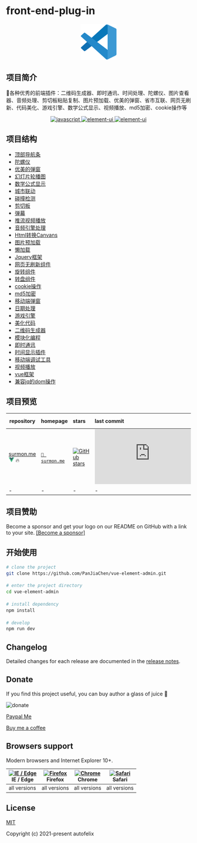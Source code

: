 # front-end-plug-in

<p align="center">
  <img width="100" src="https://raw.githubusercontent.com/autofelix/autofelix/4a4114ac3d92fe000cd50a361ef20d0392bd9055/assets/icons/vscode.svg">
</p>

## 项目简介
🌈各种优秀的前端插件：二维码生成器、即时通讯、时间处理、陀螺仪、图片查看器、音频处理、剪切板粘贴复制、图片预加载、优美的弹窗、省市互联、网页无刷新、代码美化、游戏引擎、数学公式显示、视频播放、md5加密、cookie操作等

<p align="center">
  <a href="https://github.com/vuejs/vue">
    <img src="https://img.shields.io/badge/javascript-支持-ff69b4.svg" alt="javascript">
  </a>
  <a href="https://github.com/ElemeFE/element">
    <img src="https://img.shields.io/badge/visual studio code-支持-6bb59a.svg" alt="element-ui">
  </a>
  <a href="https://github.com/ElemeFE/element">
    <img src="https://img.shields.io/badge/css-支持-brightgreen.svg" alt="element-ui">
  </a>
</p>

## 项目结构
- [顶部导航条](https://github.com/autofelix/front-end-plug-in/blob/main/nprogress/nprogress.js)
- [陀螺仪](https://github.com/autofelix/front-end-plug-in/blob/main/orienter/orienter.js)
- [优美的弹窗](https://github.com/autofelix/front-end-plug-in/blob/main/qmessage/message.min.js)
- [幻灯片轮播图](https://github.com/autofelix/front-end-plug-in/blob/main/swiper/swiper.min.js)
- [数学公式显示](https://github.com/autofelix/front-end-plug-in/blob/main/MathJax.js)
- [城市联动](https://github.com/autofelix/front-end-plug-in/blob/main/autofelix.country.data.js)
- [碰撞检测](https://github.com/autofelix/front-end-plug-in/blob/main/bump.js)
- [剪切板](https://github.com/autofelix/front-end-plug-in/blob/main/clipboard.min.js)
- [弹幕](https://github.com/autofelix/front-end-plug-in/blob/main/danmu.js)
- [推流视频播放](https://github.com/autofelix/front-end-plug-in/blob/main/hls.min.js)
- [音频引擎处理](https://github.com/autofelix/front-end-plug-in/blob/main/howler.min.js)
- [Html转换Canvans](https://github.com/autofelix/front-end-plug-in/blob/main/html2canvas.js)
- [图片预加载](https://github.com/autofelix/front-end-plug-in/blob/main/images.loader.min.js)
- [懒加载](https://github.com/autofelix/front-end-plug-in/blob/main/jquery.lazyload.js)
- [Jquery框架](https://github.com/autofelix/front-end-plug-in/blob/main/jquery.min.js)
- [网页无刷新组件](https://github.com/autofelix/front-end-plug-in/blob/main/jquery.pjax.js)
- [旋转组件](https://github.com/autofelix/front-end-plug-in/blob/main/jquery.rotate.min.js)
- [转盘组件](https://github.com/autofelix/front-end-plug-in/blob/main/jquery.wheelOfFortune.js)
- [cookie操作](https://github.com/autofelix/front-end-plug-in/blob/main/js.cookie.js)
- [md5加密](https://github.com/autofelix/front-end-plug-in/blob/main/js.cookie.js)
- [移动端弹窗](https://github.com/autofelix/front-end-plug-in/blob/main/message.js)
- [日期处理](https://github.com/autofelix/front-end-plug-in/blob/main/message.js)
- [游戏引擎](https://github.com/autofelix/front-end-plug-in/blob/main/pixi.min.4.8.8.js)
- [美化代码](https://github.com/autofelix/front-end-plug-in/blob/main/prism.js)
- [二维码生成器](https://github.com/autofelix/front-end-plug-in/blob/main/qrcode.min.js)
- [模块化编程](https://github.com/autofelix/front-end-plug-in/blob/main/require.js)
- [即时通讯](https://github.com/autofelix/front-end-plug-in/blob/main/socket.io.js)
- [时间显示插件](https://github.com/autofelix/front-end-plug-in/blob/main/timeago.js)
- [移动端调试工具](https://github.com/autofelix/front-end-plug-in/blob/main/vconsole.min.js)
- [视频播放](https://github.com/autofelix/front-end-plug-in/blob/main/video.min.js)
- [vue框架](https://github.com/autofelix/front-end-plug-in/blob/main/vue.min.js)
- [兼容jq的dom操作](https://github.com/autofelix/front-end-plug-in/blob/main/zepto.min.js)

## 项目预览
| repository | homepage | stars | last commit | NPM downloads | top language
| --- | --- | :--- | :--- | :--- | ---: | 
| [surmon.me](https://github.com/surmon-china/surmon.me) <img src="https://raw.githubusercontent.com/autofelix/autofelix/4a4114ac3d92fe000cd50a361ef20d0392bd9055/assets/icons/vue.svg" height="13px" /> 🔥 | [`🔗 surmon.me`](https://surmon.me) | [![GitHub stars](https://img.shields.io/github/stars/surmon-china/surmon.me?style=flat-square&label=✨)](https://github.com/surmon-china/surmon.me/stargazers) | [![GitHub last commit](https://img.shields.io/github/last-commit/surmon-china/surmon.me?style=flat-square&label=%20)](https://github.com/surmon-china/surmon.me/commits) | - | ![GitHub top language](https://img.shields.io/github/languages/top/surmon-china/surmon.me?style=flat-square)
| - | - | - | - |

## 项目赞助
Become a sponsor and get your logo on our README on GitHub with a link to your site. [[Become a sponsor]](https://www.patreon.com/autofelix)

## 开始使用

```bash
# clone the project
git clone https://github.com/PanJiaChen/vue-element-admin.git

# enter the project directory
cd vue-element-admin

# install dependency
npm install

# develop
npm run dev
```

## Changelog

Detailed changes for each release are documented in the [release notes](https://github.com/autofelix/front-end-plug-in/releases).

## Donate

If you find this project useful, you can buy author a glass of juice :tropical_drink:

![donate](https://wpimg.wallstcn.com/bd273f0d-83a0-4ef2-92e1-9ac8ed3746b9.png)

[Paypal Me](https://www.paypal.me/autofelix)

[Buy me a coffee](https://www.buymeacoffee.com/autofelix)

## Browsers support

Modern browsers and Internet Explorer 10+.

| [<img src="https://raw.githubusercontent.com/alrra/browser-logos/master/src/edge/edge_48x48.png" alt="IE / Edge" width="24px" height="24px" />](https://godban.github.io/browsers-support-badges/)</br>IE / Edge | [<img src="https://raw.githubusercontent.com/alrra/browser-logos/master/src/firefox/firefox_48x48.png" alt="Firefox" width="24px" height="24px" />](https://godban.github.io/browsers-support-badges/)</br>Firefox | [<img src="https://raw.githubusercontent.com/alrra/browser-logos/master/src/chrome/chrome_48x48.png" alt="Chrome" width="24px" height="24px" />](https://godban.github.io/browsers-support-badges/)</br>Chrome | [<img src="https://raw.githubusercontent.com/alrra/browser-logos/master/src/safari/safari_48x48.png" alt="Safari" width="24px" height="24px" />](https://godban.github.io/browsers-support-badges/)</br>Safari |
| --------- | --------- | --------- | --------- |
| all versions | all versions | all versions | all versions |

## License

[MIT](https://github.com/autofelix/front-end-plug-in/blob/main/LICENSE)

Copyright (c) 2021-present autofelix
